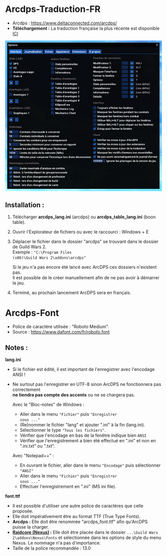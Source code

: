 # Arcdps-Traduction-FR

- Arcdps : https://www.deltaconnected.com/arcdps/
- **Téléchargement :** La traduction française la plus récente est disponible [ICI](https://github.com/Big759/Arcdps-Traduction-FR/releases)

![alt text](https://github.com/Big759/Arcdps-Traduction-FR/blob/main/Capture.png?raw=true)

## Installation :
1. Télécharger **arcdps_lang.ini** (arcdps) ou **arcdps_table_lang.ini** (boon table).

2. Ouvrir l'Explorateur de fichiers ou avec le raccourci : Windows + E

3. Déplacer le fichier dans le dossier "arcdps" se trouvant dans le dossier de Guild Wars 2. <br>
   Exemple : <code>"C:\Program Files (x86)\Guild Wars 2\addons\arcdps\"</code>

   Si le jeu n'a pas encore été lancé avec ArcDPS ces dossiers n'existent pas. <br>
   Il est possible de le créer manuellement afin de ne pas avoir à démarrer le jeu.

4. Terminé, au prochain lancement ArcDPS sera en français.

# Arcdps-Font
   - Police de caractère utilisée : "Roboto Medium".
   - Source : https://www.dafont.com/fr/roboto.font

## Notes :
**lang.ini**
- Si le fichier est édité, il est important de l'enregistrer avec l'encodage ANSI !
- Ne surtout pas l'enregistrer en UTF-8 sinon ArcDPS ne fonctionnera pas correctement <br>
  __ne tiendra pas compte des accents__ ou ne se chargera pas.

  Avec le "Bloc-notes" de Windows :
   - Aller dans le menu <code>"Fichier"</code> puis <code>"Enregistrer sous ..."</code>
   - (Re)nommer le fichier "lang" et ajouter ".ini" à la fin (lang.ini).
   - Sélectionner le type <code>"Tous les fichiers"</code>.
   - Vérifier que l'encodage en bas de la fenêtre indique bien <code>ANSI</code>
   - Vérifier que l'enregistrement a bien été effectué en ".ini" et non en ".ini.txt" ou ".txt".

  Avec "Notepad++" :
   - En ouvrant le fichier, aller dans le menu <code>"Encodage"</code> puis sélectionner <code>"ANSI"</code>
   - Aller dans le menu <code>"Fichier"</code> puis <code>"Enregistrer sous ..."</code>
   - Effectuer l'enregistrement en ".ini" (MS ini file).

**font.ttf**
- Il est possible d'utiliser une autre police de caractères que celle proposée.
- Elle doit impérativement être au format TTF (True Type Fonts).
- **Arcdps :** Elle doit être renommée "arcdps_font.ttf" afin qu'ArcDPS puisse la charger.
- **[Raidcore (Nexus)](https://raidcore.gg/Nexus) :** Elle doit être placée dans le dossier <code>...\Guild Wars 2\addons\Nexus\Fonts</code> et sélectionnée dans les options de style du menu Nexus. Le nommage n'a pas d'importance.
- Taille de la police recommandée : 13.0
